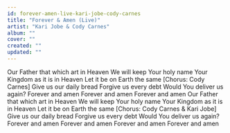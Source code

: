 ```yaml
---
id: forever-amen-live-kari-jobe-cody-carnes
title: "Forever & Amen (Live)"
artist: "Kari Jobe & Cody Carnes"
album: ""
cover: ""
created: ""
updated: ""
---
```


Our Father that which art in Heaven
We will keep Your holy name
Your Kingdom as it is in Heaven
Let it be on Earth the same
[Chorus: Cody Carnes]
Give us our daily bread
Forgive us every debt
Would You deliver us again?
Forever and amen
Forever and amen
Forever and amen
Our Father that which art in Heaven
We will keep Your holy name
Your Kingdom as it is in Heaven
Let it be on Earth the same
[Chorus: Cody Carnes & Kari Jobe]
Give us our daily bread
Forgive us еvery debt
Would You delivеr us again?
Forever and amen
Forever and amen
Forever and amen
Forever and amen